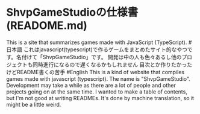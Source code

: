 # ShvpGameStudioの仕様書(READOME.md)
This is a site that summarizes games made with JavaScript (TypeScript).
#日本語
これはjavascript(typescript)で作るゲームをまとめたサイト的なやつです。名付けて「ShvpGameStudio」です。
開発は中の人も色々あるし他のプロジェクトも同時進行になるので遅くなるかもしれません
目次とか作りたかったけどREADME書くの苦手
#English
This is a kind of website that compiles games made with javascript (typescript). The name is "ShvpGameStudio".
Development may take a while as there are a lot of people and other projects going on at the same time.
I wanted to make a table of contents, but I'm not good at writing READMEs.
It's done by machine translation, so it might be a little weird.
